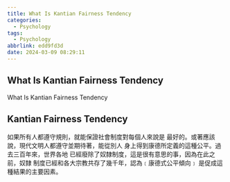 ```yaml
---
title: What Is Kantian Fairness Tendency
categories:
  - Psychology
tags:
  - Psychology
abbrlink: edd9fd3d
date: 2024-03-09 08:29:11
---
```

What Is Kantian Fairness Tendency
-----------------------------------------------------------------------------------------------
<!--more-->
What Is Kantian Fairness Tendency

Kantian Fairness Tendency
-----------------------------------------------------------------------------------------------
如果所有人都遵守規則，就能保證社會制度對每個人來說是
最好的。或著應該說，現代文明人都遵守並期待著，能從別人
身上得到康德所定義的這種公平。過去三百年來，世界各地
已經廢除了奴隸制度，這是很有意思的事，因為在此之前，奴隸
制度已經和各大宗教共存了幾千年，認為﹝康德式公平傾向﹞
是促成這種結果的主要因素。